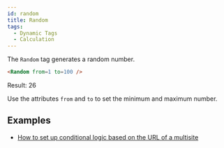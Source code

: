 ```yaml
---
id: random
title: Random
tags:
  - Dynamic Tags
  - Calculation
---
```

The `Random` tag generates a random number.

```html
<Random from=1 to=100 />
```

Result: 26

Use the attributes `from` and `to` to set the minimum and maximum number.

## Examples

- [How to set up conditional logic based on the URL of a multisite](/docs/how-to/logic-multisite-route)